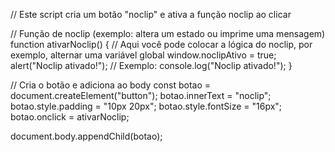// Este script cria um botão "noclip" e ativa a função noclip ao clicar

// Função de noclip (exemplo: altera um estado ou imprime uma mensagem)
function ativarNoclip() {
  // Aqui você pode colocar a lógica do noclip, por exemplo, alternar uma variável global
  window.noclipAtivo = true;
  alert("Noclip ativado!");
  // Exemplo: console.log("Noclip ativado!");
}

// Cria o botão e adiciona ao body
const botao = document.createElement("button");
botao.innerText = "noclip";
botao.style.padding = "10px 20px";
botao.style.fontSize = "16px";
botao.onclick = ativarNoclip;

document.body.appendChild(botao);
